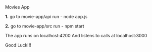 Movies App

**1.** go to movie-app/api
run - node app.js

**2.** go to movie-app/src 
run  - npm start

The app runs on localhost:4200
And listens to calls at localhost:3000

Good Luck!!!